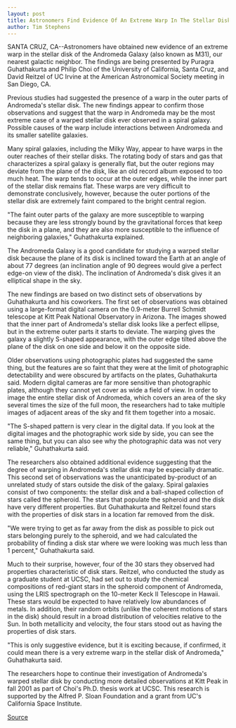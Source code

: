 ```yaml
---
layout: post
title: Astronomers Find Evidence Of An Extreme Warp In The Stellar Disk Of The Andromeda Galaxy
author: Tim Stephens
---
```


SANTA CRUZ, CA--Astronomers have obtained new evidence of an extreme warp in the stellar disk of the Andromeda Galaxy (also known as M31), our nearest galactic neighbor. The findings are being presented by Puragra Guhathakurta and Philip Choi of the University of California, Santa Cruz, and David Reitzel of UC Irvine at the American Astronomical Society meeting in San Diego, CA.

Previous studies had suggested the presence of a warp in the outer parts of Andromeda's stellar disk. The new findings appear to confirm those observations and suggest that the warp in Andromeda may be the most extreme case of a warped stellar disk ever observed in a spiral galaxy. Possible causes of the warp include interactions between Andromeda and its smaller satellite galaxies.

Many spiral galaxies, including the Milky Way, appear to have warps in the outer reaches of their stellar disks. The rotating body of stars and gas that characterizes a spiral galaxy is generally flat, but the outer regions may deviate from the plane of the disk, like an old record album exposed to too much heat. The warp tends to occur at the outer edges, while the inner part of the stellar disk remains flat. These warps are very difficult to demonstrate conclusively, however, because the outer portions of the stellar disk are extremely faint compared to the bright central region.

"The faint outer parts of the galaxy are more susceptible to warping because they are less strongly bound by the gravitational forces that keep the disk in a plane, and they are also more susceptible to the influence of neighboring galaxies," Guhathakurta explained.

The Andromeda Galaxy is a good candidate for studying a warped stellar disk because the plane of its disk is inclined toward the Earth at an angle of about 77 degrees (an inclination angle of 90 degrees would give a perfect edge-on view of the disk). The inclination of Andromeda's disk gives it an elliptical shape in the sky.

The new findings are based on two distinct sets of observations by Guhathakurta and his coworkers. The first set of observations was obtained using a large-format digital camera on the 0.9-meter Burrell Schmidt telescope at Kitt Peak National Observatory in Arizona. The images showed that the inner part of Andromeda's stellar disk looks like a perfect ellipse, but in the extreme outer parts it starts to deviate. The warping gives the galaxy a slightly S-shaped appearance, with the outer edge tilted above the plane of the disk on one side and below it on the opposite side.

Older observations using photographic plates had suggested the same thing, but the features are so faint that they were at the limit of photographic detectability and were obscured by artifacts on the plates, Guhathakurta said. Modern digital cameras are far more sensitive than photographic plates, although they cannot yet cover as wide a field of view. In order to image the entire stellar disk of Andromeda, which covers an area of the sky several times the size of the full moon, the researchers had to take multiple images of adjacent areas of the sky and fit them together into a mosaic.

"The S-shaped pattern is very clear in the digital data. If you look at the digital images and the photographic work side by side, you can see the same thing, but you can also see why the photographic data was not very reliable," Guhathakurta said.

The researchers also obtained additional evidence suggesting that the degree of warping in Andromeda's stellar disk may be especially dramatic. This second set of observations was the unanticipated by-product of an unrelated study of stars outside the disk of the galaxy. Spiral galaxies consist of two components: the stellar disk and a ball-shaped collection of stars called the spheroid. The stars that populate the spheroid and the disk have very different properties. But Guhathakurta and Reitzel found stars with the properties of disk stars in a location far removed from the disk.

"We were trying to get as far away from the disk as possible to pick out stars belonging purely to the spheroid, and we had calculated the probability of finding a disk star where we were looking was much less than 1 percent," Guhathakurta said.

Much to their surprise, however, four of the 30 stars they observed had properties characteristic of disk stars. Reitzel, who conducted the study as a graduate student at UCSC, had set out to study the chemical compositions of red-giant stars in the spheroid component of Andromeda, using the LRIS spectrograph on the 10-meter Keck II Telescope in Hawaii. These stars would be expected to have relatively low abundances of metals. In addition, their random orbits (unlike the coherent motions of stars in the disk) should result in a broad distribution of velocities relative to the Sun. In both metallicity and velocity, the four stars stood out as having the properties of disk stars.

"This is only suggestive evidence, but it is exciting because, if confirmed, it could mean there is a very extreme warp in the stellar disk of Andromeda," Guhathakurta said.

The researchers hope to continue their investigation of Andromeda's warped stellar disk by conducting more detailed observations at Kitt Peak in fall 2001 as part of Choi's Ph.D. thesis work at UCSC. This research is supported by the Alfred P. Sloan Foundation and a grant from UC's California Space Institute.

[Source](http://www1.ucsc.edu/news_events/press_releases/archive/00-01/01-01/andromeda.html "Permalink to UCSC Press Release:Extreme warp in Andromeda Galaxy")
